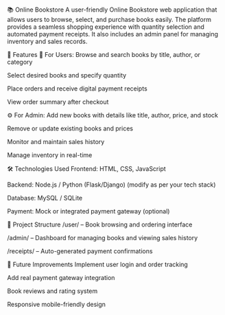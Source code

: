 📚 Online Bookstore
A user-friendly Online Bookstore web application that allows users to browse, select, and purchase books easily. The platform provides a seamless shopping experience with quantity selection and automated payment receipts. It also includes an admin panel for managing inventory and sales records.

🎯 Features
🛒 For Users:
Browse and search books by title, author, or category

Select desired books and specify quantity

Place orders and receive digital payment receipts

View order summary after checkout

⚙️ For Admin:
Add new books with details like title, author, price, and stock

Remove or update existing books and prices

Monitor and maintain sales history

Manage inventory in real-time

🛠️ Technologies Used
Frontend: HTML, CSS, JavaScript

Backend: Node.js / Python (Flask/Django) (modify as per your tech stack)

Database: MySQL / SQLite

Payment: Mock or integrated payment gateway (optional)

📁 Project Structure
/user/ – Book browsing and ordering interface

/admin/ – Dashboard for managing books and viewing sales history

/receipts/ – Auto-generated payment confirmations

📌 Future Improvements
Implement user login and order tracking

Add real payment gateway integration

Book reviews and rating system

Responsive mobile-friendly design
